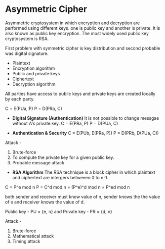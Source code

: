 # Asymmetric Cipher

Asymmetric cryptosystem in which encryption and decryption are performed using different keys. one is public key and another is private. It is also known as public key encryption.
The most widely used public key cryptosystem is RSA.

First problem with symmetric cipher is key distribution and second probable was digital signature.

- Plaintext
- Encryption algorithm
- Public and private keys
- Ciphertext
- Decryption algorithm

All parties have access to public keys and private keys are created locally by each party.

C = E(PUa, P)
P = D(PRa, C)

-	**Digital Signature (Authentication)**
It is not possible to change messgae without A's private key.
C = E(PRa, P)
P = D(PUa, C)

-	**Authentication & Security**
C = E(PUb, E(PRa, P))
P = D(PRb, D(PUa, C))

Attack -
1. Brute-force
2. To compute the private key for a given public key.
3. Probable message attack

-	**RSA Algorithm**
The RSA technique is a block cipher in which plaintext and ciphertext are intergers betweeen 0 to n-1.

C = P^e mod n
P = C^d mod n = (P^e)^d mod n = P^ed mod n

both sender and receiver must know value of n, sender knows the the value of e and receiver knows the value of d.

Public key - PU = {e, n} and Private key - PR = {d, n}

Attack -
1. Brute-force
2. Mathematical attack
3. Timing attack
